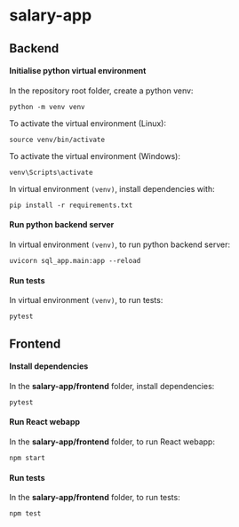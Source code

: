 # salary-app

## Backend

#### Initialise python virtual environment

In the repository root folder, create a python venv:

`python -m venv venv`

To activate the virtual environment (Linux):

`source venv/bin/activate`

To activate the virtual environment (Windows):

`venv\Scripts\activate`

In virtual environment `(venv)`, install dependencies with:

`pip install -r requirements.txt`

#### Run python backend server

In virtual environment `(venv)`, to run python backend server:

`uvicorn sql_app.main:app --reload`

#### Run tests

In virtual environment `(venv)`, to run tests:

`pytest`

## Frontend

#### Install dependencies

In the **salary-app/frontend** folder, install dependencies:

`pytest`

#### Run React webapp

In the **salary-app/frontend** folder, to run React webapp:

`npm start`

#### Run tests

In the **salary-app/frontend** folder, to run tests:

`npm test`
